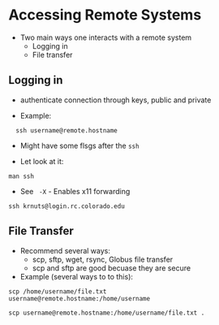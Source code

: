 # Accessing Remote Systems

- Two main ways one interacts with a remote system
  - Logging in
  - File transfer

## Logging in

- authenticate connection through keys, public and private

- Example:

```
  ssh username@remote.hostname
```

- Might have some flsgs after the `ssh`

* Let look at it:

```
man ssh
```

- See ` -X` - Enables x11 forwarding

```
ssh krnuts@login.rc.colorado.edu
```

## File Transfer

- Recommend several ways:
  - scp, sftp, wget, rsync, Globus file transfer
  - scp and sftp are good becuase they are secure
- Example (several ways to to this):

```
scp /home/username/file.txt
username@remote.hostname:/home/username
```

```
scp username@remote.hostname:/home/username/file.txt .
```
